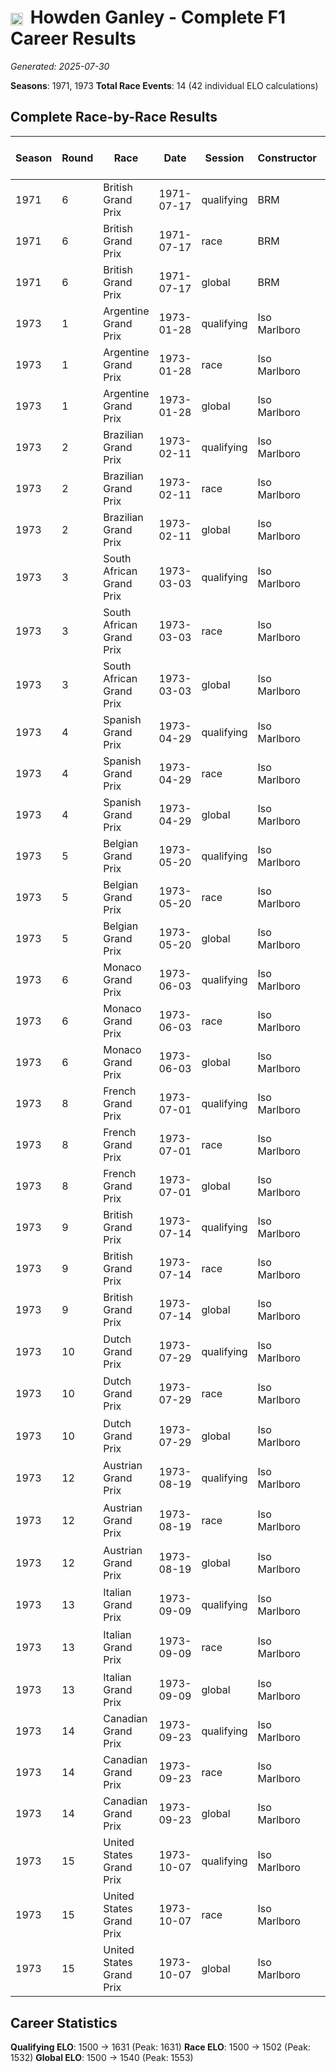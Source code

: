 # <img src="https://upload.wikimedia.org/wikipedia/commons/3/3e/Flag_of_New_Zealand.svg" alt="New Zealand" width="20" height="auto" style="vertical-align: middle; margin-right: 5px;" onerror="this.outerHTML='🇳🇿'; this.style.marginRight='5px';"/> Howden Ganley - Complete F1 Career Results

*Generated: 2025-07-30*

**Seasons**: 1971, 1973
**Total Race Events**: 14 (42 individual ELO calculations)

## Complete Race-by-Race Results

| Season | Round | Race | Date | Session | Constructor | Position | Starting ELO | ELO Change | Final ELO | Teammate | Teammate Position | Teammate Starting ELO | Teammate ELO Change | Teammate Final ELO |
|--------|-------|------|------|---------|-------------|----------|--------------|------------|-----------|----------|-------------------|----------------------|---------------------|-------------------|
| 1971 | 6 | British Grand Prix | 1971-07-17 | qualifying | BRM | 11 | 1500 | -28 | 1472 | <img src="https://upload.wikimedia.org/wikipedia/commons/f/f3/Flag_of_Switzerland.svg" alt="Switzerland" width="20" height="auto" style="vertical-align: middle; margin-right: 5px;" onerror="this.outerHTML='🇨🇭'; this.style.marginRight='5px';"/> Jo Siffert | 3 | N/A | N/A | N/A |
| 1971 | 6 | British Grand Prix | 1971-07-17 | race | BRM | 8 | 1500 | +32 | 1532 | <img src="https://upload.wikimedia.org/wikipedia/commons/f/f3/Flag_of_Switzerland.svg" alt="Switzerland" width="20" height="auto" style="vertical-align: middle; margin-right: 5px;" onerror="this.outerHTML='🇨🇭'; this.style.marginRight='5px';"/> Jo Siffert | 9 | N/A | N/A | N/A |
| 1971 | 6 | British Grand Prix | 1971-07-17 | global | BRM | Q:11/R:8 | 1500 | +14 | 1514 | <img src="https://upload.wikimedia.org/wikipedia/commons/f/f3/Flag_of_Switzerland.svg" alt="Switzerland" width="20" height="auto" style="vertical-align: middle; margin-right: 5px;" onerror="this.outerHTML='🇨🇭'; this.style.marginRight='5px';"/> Jo Siffert | Q:3/R:9 | N/A | N/A | N/A |
| 1973 | 1 | Argentine Grand Prix | 1973-01-28 | qualifying | Iso Marlboro | 19 | 1500 | -38 | 1462 | <img src="https://upload.wikimedia.org/wikipedia/commons/0/03/Flag_of_Italy.svg" alt="Italy" width="20" height="auto" style="vertical-align: middle; margin-right: 5px;" onerror="this.outerHTML='🇮🇹'; this.style.marginRight='5px';"/> Nanni Galli | 16 | N/A | N/A | N/A |
| 1973 | 1 | Argentine Grand Prix | 1973-01-28 | race | Iso Marlboro | DNF | 1500 | N/A | 1500 | <img src="https://upload.wikimedia.org/wikipedia/commons/0/03/Flag_of_Italy.svg" alt="Italy" width="20" height="auto" style="vertical-align: middle; margin-right: 5px;" onerror="this.outerHTML='🇮🇹'; this.style.marginRight='5px';"/> Nanni Galli | DNF | N/A | N/A | N/A |
| 1973 | 1 | Argentine Grand Prix | 1973-01-28 | global | Iso Marlboro | Q:19/R:DNF | 1500 | -11 | 1489 | <img src="https://upload.wikimedia.org/wikipedia/commons/0/03/Flag_of_Italy.svg" alt="Italy" width="20" height="auto" style="vertical-align: middle; margin-right: 5px;" onerror="this.outerHTML='🇮🇹'; this.style.marginRight='5px';"/> Nanni Galli | Q:16/R:DNF | N/A | N/A | N/A |
| 1973 | 2 | Brazilian Grand Prix | 1973-02-11 | qualifying | Iso Marlboro | 14 | 1462 | +33 | 1496 | <img src="https://upload.wikimedia.org/wikipedia/commons/0/03/Flag_of_Italy.svg" alt="Italy" width="20" height="auto" style="vertical-align: middle; margin-right: 5px;" onerror="this.outerHTML='🇮🇹'; this.style.marginRight='5px';"/> Nanni Galli | 18 | N/A | N/A | N/A |
| 1973 | 2 | Brazilian Grand Prix | 1973-02-11 | race | Iso Marlboro | 7 | 1500 | +30 | 1530 | <img src="https://upload.wikimedia.org/wikipedia/commons/0/03/Flag_of_Italy.svg" alt="Italy" width="20" height="auto" style="vertical-align: middle; margin-right: 5px;" onerror="this.outerHTML='🇮🇹'; this.style.marginRight='5px';"/> Nanni Galli | 9 | N/A | N/A | N/A |
| 1973 | 2 | Brazilian Grand Prix | 1973-02-11 | global | Iso Marlboro | Q:14/R:7 | 1489 | +31 | 1520 | <img src="https://upload.wikimedia.org/wikipedia/commons/0/03/Flag_of_Italy.svg" alt="Italy" width="20" height="auto" style="vertical-align: middle; margin-right: 5px;" onerror="this.outerHTML='🇮🇹'; this.style.marginRight='5px';"/> Nanni Galli | Q:18/R:9 | N/A | N/A | N/A |
| 1973 | 3 | South African Grand Prix | 1973-03-03 | qualifying | Iso Marlboro | 19 | 1496 | +32 | 1528 | Jackie Pretorius | 24 | N/A | N/A | N/A |
| 1973 | 3 | South African Grand Prix | 1973-03-03 | race | Iso Marlboro | DNF | 1530 | N/A | 1530 | Jackie Pretorius | DNF | N/A | N/A | N/A |
| 1973 | 3 | South African Grand Prix | 1973-03-03 | global | Iso Marlboro | Q:19/R:DNF | 1520 | +10 | 1529 | Jackie Pretorius | Q:24/R:DNF | N/A | N/A | N/A |
| 1973 | 4 | Spanish Grand Prix | 1973-04-29 | qualifying | Iso Marlboro | 21 | 1528 | -40 | 1488 | <img src="https://upload.wikimedia.org/wikipedia/commons/0/03/Flag_of_Italy.svg" alt="Italy" width="20" height="auto" style="vertical-align: middle; margin-right: 5px;" onerror="this.outerHTML='🇮🇹'; this.style.marginRight='5px';"/> Nanni Galli | 20 | N/A | N/A | N/A |
| 1973 | 4 | Spanish Grand Prix | 1973-04-29 | race | Iso Marlboro | DNF | 1530 | N/A | 1530 | <img src="https://upload.wikimedia.org/wikipedia/commons/0/03/Flag_of_Italy.svg" alt="Italy" width="20" height="auto" style="vertical-align: middle; margin-right: 5px;" onerror="this.outerHTML='🇮🇹'; this.style.marginRight='5px';"/> Nanni Galli | DNF | N/A | N/A | N/A |
| 1973 | 4 | Spanish Grand Prix | 1973-04-29 | global | Iso Marlboro | Q:21/R:DNF | 1529 | -12 | 1517 | <img src="https://upload.wikimedia.org/wikipedia/commons/0/03/Flag_of_Italy.svg" alt="Italy" width="20" height="auto" style="vertical-align: middle; margin-right: 5px;" onerror="this.outerHTML='🇮🇹'; this.style.marginRight='5px';"/> Nanni Galli | Q:20/R:DNF | N/A | N/A | N/A |
| 1973 | 5 | Belgian Grand Prix | 1973-05-20 | qualifying | Iso Marlboro | 21 | 1488 | -33 | 1456 | <img src="https://upload.wikimedia.org/wikipedia/commons/0/03/Flag_of_Italy.svg" alt="Italy" width="20" height="auto" style="vertical-align: middle; margin-right: 5px;" onerror="this.outerHTML='🇮🇹'; this.style.marginRight='5px';"/> Nanni Galli | 17 | N/A | N/A | N/A |
| 1973 | 5 | Belgian Grand Prix | 1973-05-20 | race | Iso Marlboro | DNF | 1530 | N/A | 1530 | <img src="https://upload.wikimedia.org/wikipedia/commons/0/03/Flag_of_Italy.svg" alt="Italy" width="20" height="auto" style="vertical-align: middle; margin-right: 5px;" onerror="this.outerHTML='🇮🇹'; this.style.marginRight='5px';"/> Nanni Galli | DNF | N/A | N/A | N/A |
| 1973 | 5 | Belgian Grand Prix | 1973-05-20 | global | Iso Marlboro | Q:21/R:DNF | 1517 | -10 | 1507 | <img src="https://upload.wikimedia.org/wikipedia/commons/0/03/Flag_of_Italy.svg" alt="Italy" width="20" height="auto" style="vertical-align: middle; margin-right: 5px;" onerror="this.outerHTML='🇮🇹'; this.style.marginRight='5px';"/> Nanni Galli | Q:17/R:DNF | N/A | N/A | N/A |
| 1973 | 6 | Monaco Grand Prix | 1973-06-03 | qualifying | Iso Marlboro | 10 | 1456 | +37 | 1493 | <img src="https://upload.wikimedia.org/wikipedia/commons/0/03/Flag_of_Italy.svg" alt="Italy" width="20" height="auto" style="vertical-align: middle; margin-right: 5px;" onerror="this.outerHTML='🇮🇹'; this.style.marginRight='5px';"/> Nanni Galli | 21 | N/A | N/A | N/A |
| 1973 | 6 | Monaco Grand Prix | 1973-06-03 | race | Iso Marlboro | DNF | 1530 | N/A | 1530 | <img src="https://upload.wikimedia.org/wikipedia/commons/0/03/Flag_of_Italy.svg" alt="Italy" width="20" height="auto" style="vertical-align: middle; margin-right: 5px;" onerror="this.outerHTML='🇮🇹'; this.style.marginRight='5px';"/> Nanni Galli | DNF | N/A | N/A | N/A |
| 1973 | 6 | Monaco Grand Prix | 1973-06-03 | global | Iso Marlboro | Q:10/R:DNF | 1507 | +11 | 1518 | <img src="https://upload.wikimedia.org/wikipedia/commons/0/03/Flag_of_Italy.svg" alt="Italy" width="20" height="auto" style="vertical-align: middle; margin-right: 5px;" onerror="this.outerHTML='🇮🇹'; this.style.marginRight='5px';"/> Nanni Galli | Q:21/R:DNF | N/A | N/A | N/A |
| 1973 | 8 | French Grand Prix | 1973-07-01 | qualifying | Iso Marlboro | 24 | 1493 | -29 | 1464 | <img src="https://upload.wikimedia.org/wikipedia/commons/c/c3/Flag_of_France.svg" alt="France" width="20" height="auto" style="vertical-align: middle; margin-right: 5px;" onerror="this.outerHTML='🇫🇷'; this.style.marginRight='5px';"/> Henri Pescarolo | 23 | N/A | N/A | N/A |
| 1973 | 8 | French Grand Prix | 1973-07-01 | race | Iso Marlboro | 14 | 1530 | N/A | 1530 | <img src="https://upload.wikimedia.org/wikipedia/commons/c/c3/Flag_of_France.svg" alt="France" width="20" height="auto" style="vertical-align: middle; margin-right: 5px;" onerror="this.outerHTML='🇫🇷'; this.style.marginRight='5px';"/> Henri Pescarolo | DNF | N/A | N/A | N/A |
| 1973 | 8 | French Grand Prix | 1973-07-01 | global | Iso Marlboro | Q:24/R:14 | 1518 | -9 | 1510 | <img src="https://upload.wikimedia.org/wikipedia/commons/c/c3/Flag_of_France.svg" alt="France" width="20" height="auto" style="vertical-align: middle; margin-right: 5px;" onerror="this.outerHTML='🇫🇷'; this.style.marginRight='5px';"/> Henri Pescarolo | Q:23/R:DNF | N/A | N/A | N/A |
| 1973 | 9 | British Grand Prix | 1973-07-14 | qualifying | Iso Marlboro | 18 | 1464 | +35 | 1499 | <img src="https://upload.wikimedia.org/wikipedia/commons/3/3e/Flag_of_New_Zealand.svg" alt="New Zealand" width="20" height="auto" style="vertical-align: middle; margin-right: 5px;" onerror="this.outerHTML='🇳🇿'; this.style.marginRight='5px';"/> Graham McRae | 28 | N/A | N/A | N/A |
| 1973 | 9 | British Grand Prix | 1973-07-14 | race | Iso Marlboro | 9 | 1530 | N/A | 1530 | <img src="https://upload.wikimedia.org/wikipedia/commons/3/3e/Flag_of_New_Zealand.svg" alt="New Zealand" width="20" height="auto" style="vertical-align: middle; margin-right: 5px;" onerror="this.outerHTML='🇳🇿'; this.style.marginRight='5px';"/> Graham McRae | DNF | N/A | N/A | N/A |
| 1973 | 9 | British Grand Prix | 1973-07-14 | global | Iso Marlboro | Q:18/R:9 | 1510 | +11 | 1520 | <img src="https://upload.wikimedia.org/wikipedia/commons/3/3e/Flag_of_New_Zealand.svg" alt="New Zealand" width="20" height="auto" style="vertical-align: middle; margin-right: 5px;" onerror="this.outerHTML='🇳🇿'; this.style.marginRight='5px';"/> Graham McRae | Q:28/R:DNF | N/A | N/A | N/A |
| 1973 | 10 | Dutch Grand Prix | 1973-07-29 | qualifying | Iso Marlboro | 15 | 1499 | +32 | 1531 | <img src="https://upload.wikimedia.org/wikipedia/commons/2/20/Flag_of_the_Netherlands.svg" alt="Netherlands" width="20" height="auto" style="vertical-align: middle; margin-right: 5px;" onerror="this.outerHTML='🇳🇱'; this.style.marginRight='5px';"/> Gijs van Lennep | 20 | N/A | N/A | N/A |
| 1973 | 10 | Dutch Grand Prix | 1973-07-29 | race | Iso Marlboro | DNF | 1530 | N/A | 1530 | <img src="https://upload.wikimedia.org/wikipedia/commons/2/20/Flag_of_the_Netherlands.svg" alt="Netherlands" width="20" height="auto" style="vertical-align: middle; margin-right: 5px;" onerror="this.outerHTML='🇳🇱'; this.style.marginRight='5px';"/> Gijs van Lennep | 6 | N/A | N/A | N/A |
| 1973 | 10 | Dutch Grand Prix | 1973-07-29 | global | Iso Marlboro | Q:15/R:DNF | 1520 | +10 | 1530 | <img src="https://upload.wikimedia.org/wikipedia/commons/2/20/Flag_of_the_Netherlands.svg" alt="Netherlands" width="20" height="auto" style="vertical-align: middle; margin-right: 5px;" onerror="this.outerHTML='🇳🇱'; this.style.marginRight='5px';"/> Gijs van Lennep | Q:20/R:6 | N/A | N/A | N/A |
| 1973 | 12 | Austrian Grand Prix | 1973-08-19 | qualifying | Iso Marlboro | 21 | 1531 | +26 | 1558 | <img src="https://upload.wikimedia.org/wikipedia/commons/2/20/Flag_of_the_Netherlands.svg" alt="Netherlands" width="20" height="auto" style="vertical-align: middle; margin-right: 5px;" onerror="this.outerHTML='🇳🇱'; this.style.marginRight='5px';"/> Gijs van Lennep | 23 | N/A | N/A | N/A |
| 1973 | 12 | Austrian Grand Prix | 1973-08-19 | race | Iso Marlboro | DNF | 1530 | N/A | 1530 | <img src="https://upload.wikimedia.org/wikipedia/commons/2/20/Flag_of_the_Netherlands.svg" alt="Netherlands" width="20" height="auto" style="vertical-align: middle; margin-right: 5px;" onerror="this.outerHTML='🇳🇱'; this.style.marginRight='5px';"/> Gijs van Lennep | 9 | N/A | N/A | N/A |
| 1973 | 12 | Austrian Grand Prix | 1973-08-19 | global | Iso Marlboro | Q:21/R:DNF | 1530 | +8 | 1537 | <img src="https://upload.wikimedia.org/wikipedia/commons/2/20/Flag_of_the_Netherlands.svg" alt="Netherlands" width="20" height="auto" style="vertical-align: middle; margin-right: 5px;" onerror="this.outerHTML='🇳🇱'; this.style.marginRight='5px';"/> Gijs van Lennep | Q:23/R:9 | N/A | N/A | N/A |
| 1973 | 13 | Italian Grand Prix | 1973-09-09 | qualifying | Iso Marlboro | 20 | 1558 | +22 | 1579 | <img src="https://upload.wikimedia.org/wikipedia/commons/2/20/Flag_of_the_Netherlands.svg" alt="Netherlands" width="20" height="auto" style="vertical-align: middle; margin-right: 5px;" onerror="this.outerHTML='🇳🇱'; this.style.marginRight='5px';"/> Gijs van Lennep | 23 | N/A | N/A | N/A |
| 1973 | 13 | Italian Grand Prix | 1973-09-09 | race | Iso Marlboro | DNF | 1530 | N/A | 1530 | <img src="https://upload.wikimedia.org/wikipedia/commons/2/20/Flag_of_the_Netherlands.svg" alt="Netherlands" width="20" height="auto" style="vertical-align: middle; margin-right: 5px;" onerror="this.outerHTML='🇳🇱'; this.style.marginRight='5px';"/> Gijs van Lennep | DNF | N/A | N/A | N/A |
| 1973 | 13 | Italian Grand Prix | 1973-09-09 | global | Iso Marlboro | Q:20/R:DNF | 1537 | +7 | 1544 | <img src="https://upload.wikimedia.org/wikipedia/commons/2/20/Flag_of_the_Netherlands.svg" alt="Netherlands" width="20" height="auto" style="vertical-align: middle; margin-right: 5px;" onerror="this.outerHTML='🇳🇱'; this.style.marginRight='5px';"/> Gijs van Lennep | Q:23/R:DNF | N/A | N/A | N/A |
| 1973 | 14 | Canadian Grand Prix | 1973-09-23 | qualifying | Iso Marlboro | 22 | 1579 | +29 | 1608 | <img src="https://upload.wikimedia.org/wikipedia/commons/8/88/Flag_of_Australia_%28converted%29.svg" alt="Australia" width="20" height="auto" style="vertical-align: middle; margin-right: 5px;" onerror="this.outerHTML='🇦🇺'; this.style.marginRight='5px';"/> Tim Schenken | 24 | N/A | N/A | N/A |
| 1973 | 14 | Canadian Grand Prix | 1973-09-23 | race | Iso Marlboro | 6 | 1530 | N/A | 1530 | <img src="https://upload.wikimedia.org/wikipedia/commons/8/88/Flag_of_Australia_%28converted%29.svg" alt="Australia" width="20" height="auto" style="vertical-align: middle; margin-right: 5px;" onerror="this.outerHTML='🇦🇺'; this.style.marginRight='5px';"/> Tim Schenken | DNF | N/A | N/A | N/A |
| 1973 | 14 | Canadian Grand Prix | 1973-09-23 | global | Iso Marlboro | Q:22/R:6 | 1544 | +9 | 1553 | <img src="https://upload.wikimedia.org/wikipedia/commons/8/88/Flag_of_Australia_%28converted%29.svg" alt="Australia" width="20" height="auto" style="vertical-align: middle; margin-right: 5px;" onerror="this.outerHTML='🇦🇺'; this.style.marginRight='5px';"/> Tim Schenken | Q:24/R:DNF | N/A | N/A | N/A |
| 1973 | 15 | United States Grand Prix | 1973-10-07 | qualifying | Iso Marlboro | 19 | 1608 | +23 | 1631 | Jacky Ickx | 23 | N/A | N/A | N/A |
| 1973 | 15 | United States Grand Prix | 1973-10-07 | race | Iso Marlboro | 12 | 1530 | -28 | 1502 | Jacky Ickx | 7 | N/A | N/A | N/A |
| 1973 | 15 | United States Grand Prix | 1973-10-07 | global | Iso Marlboro | Q:19/R:12 | 1553 | -13 | 1540 | Jacky Ickx | Q:23/R:7 | N/A | N/A | N/A |

## Career Statistics

**Qualifying ELO**: 1500 → 1631 (Peak: 1631)
**Race ELO**: 1500 → 1502 (Peak: 1532)
**Global ELO**: 1500 → 1540 (Peak: 1553)
